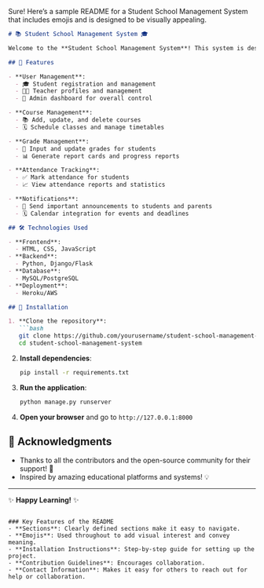 Sure! Here’s a sample README for a Student School Management System that includes emojis and is designed to be visually appealing.

```markdown
# 📚 Student School Management System 🎓

Welcome to the **Student School Management System**! This system is designed to streamline and enhance the educational experience for students, teachers, and administrators. It helps manage student records, courses, grades, and attendance with ease. 

## 🚀 Features

- **User Management**: 
  - 🎓 Student registration and management
  - 👩‍🏫 Teacher profiles and management
  - 📜 Admin dashboard for overall control

- **Course Management**: 
  - 📚 Add, update, and delete courses
  - 🗓️ Schedule classes and manage timetables

- **Grade Management**: 
  - 📝 Input and update grades for students
  - 📊 Generate report cards and progress reports

- **Attendance Tracking**: 
  - ✅ Mark attendance for students
  - 📈 View attendance reports and statistics

- **Notifications**: 
  - 🔔 Send important announcements to students and parents
  - 🗓️ Calendar integration for events and deadlines

## 🛠️ Technologies Used

- **Frontend**: 
  - HTML, CSS, JavaScript
- **Backend**: 
  - Python, Django/Flask
- **Database**: 
  - MySQL/PostgreSQL
- **Deployment**: 
  - Heroku/AWS

## 📖 Installation

1. **Clone the repository**:
   ```bash
   git clone https://github.com/yourusername/student-school-management-system.git
   cd student-school-management-system
   ```

2. **Install dependencies**:
   ```bash
   pip install -r requirements.txt
   ```

3. **Run the application**:
   ```bash
   python manage.py runserver
   ```

4. **Open your browser** and go to `http://127.0.0.1:8000`



## 🙏 Acknowledgments

- Thanks to all the contributors and the open-source community for their support! 🌟
- Inspired by amazing educational platforms and systems! 💡

---

✨ **Happy Learning!** ✨
```

### Key Features of the README
- **Sections**: Clearly defined sections make it easy to navigate.
- **Emojis**: Used throughout to add visual interest and convey meaning.
- **Installation Instructions**: Step-by-step guide for setting up the project.
- **Contribution Guidelines**: Encourages collaboration.
- **Contact Information**: Makes it easy for others to reach out for help or collaboration.

